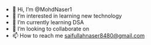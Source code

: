 - 👋 Hi, I’m @MohdNaser1
- 👀 I’m interested in learning new technology 
- 🌱 I’m currently learning DSA 
- 💞️ I’m looking to collaborate on 
- 📫 How to reach me saifullahnaser8480@gmail.com

<!---
MohdNaser1/MohdNaser1 is a ✨ special ✨ repository because its `README.md` (this file) appears on your GitHub profile.
You can click the Preview link to take a look at your changes.
--->

